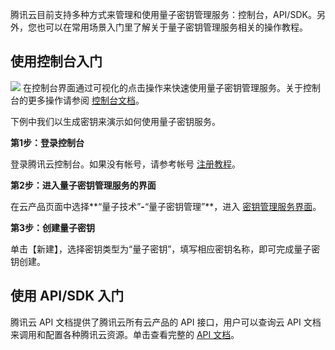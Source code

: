 腾讯云目前支持多种方式来管理和使用量子密钥管理服务：控制台，API/SDK。另外，您也可以在常用场景入门里了解关于量子密钥管理服务相关的操作教程。
## 使用控制台入门

![](https://main.qcloudimg.com/raw/0057dce5a361828ba03a9663c2ad5b91.png)
在控制台界面通过可视化的点击操作来快速使用量子密钥管理服务。关于控制台的更多操作请参阅 [控制台文档](https://cloud.tencent.com/document/product/567)。

下例中我们以生成密钥来演示如何使用量子密钥服务。

**第1步：登录控制台**

登录腾讯云控制台。如果没有帐号，请参考帐号 [注册教程](https://cloud.tencent.com/document/product/378/9603)。

**第2步：进入量子密钥管理服务的界面**

在云产品页面中选择**“量子技术”**-**“量子密钥管理”**，进入 [密钥管理服务界面](https://console.cloud.tencent.com/kms)。

**第3步：创建量子密钥**

单击【新建】，选择密钥类型为“量子密钥”，填写相应密钥名称，即可完成量子密钥创建。

## 使用 API/SDK 入门

腾讯云 API 文档提供了腾讯云所有云产品的 API 接口，用户可以查询云 API 文档来调用和配置各种腾讯云资源。单击查看完整的 [API 文档](https://cloud.tencent.com/document/api)。